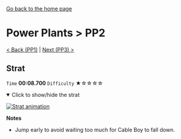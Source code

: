 [Go back to the home page](https://github.com/Doublevil/scbspeedrun)

# Power Plants > PP2

[< Back (PP1)](https://github.com/Doublevil/scbspeedrun/blob/main/levels/pp/PP1.md) | [Next (PP3) >](https://github.com/Doublevil/scbspeedrun/blob/main/levels/pp/PP3.md)

## Strat

`Time` **00:08.700** `Difficulty` ★☆☆☆☆
<details open>
  <summary>Click to show/hide the strat</summary>

  [![Strat animation](https://github.com/Doublevil/scbspeedrun/blob/main/media/levels/pp/PP2_Strat.webp)](https://github.com/Doublevil/scbspeedrun/blob/main/media/levels/pp/PP2_Strat.mp4?raw=true)

  **Notes**
  - Jump early to avoid waiting too much for Cable Boy to fall down.
</details>
